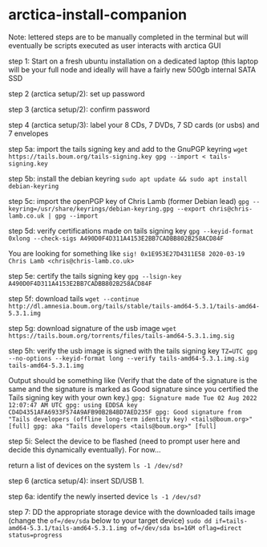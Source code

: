 # arctica-install-companion

Note: lettered steps are to be manually completed in the terminal but will eventually be scripts executed as user interacts with arctica GUI

step 1: Start on a fresh ubuntu installation on a dedicated laptop (this laptop will be your full node and ideally will have a fairly new 500gb internal SATA SSD

step 2 (arctica setup/2): set up password

step 3 (arctica setup/2): confirm password

step 4 (arctica setup/3): label your 8 CDs, 7 DVDs, 7 SD cards (or usbs) and 7 envelopes

step 5a: import the tails signing key and add to the GnuPGP keyring 
`wget https://tails.boum.org/tails-signing.key gpg --import < tails-signing.key`

step 5b: install the debian keyring 
`sudo apt update && sudo apt install debian-keyring`

step 5c: import the openPGP key of Chris Lamb (former Debian lead) 
`gpg --keyring=/usr/share/keyrings/debian-keyring.gpg --export chris@chris-lamb.co.uk | gpg --import`

step 5d: verify certifications made on tails signing key 
`gpg --keyid-format 0xlong --check-sigs A490D0F4D311A4153E2BB7CADBB802B258ACD84F`

You are looking for something like 
`sig! 0x1E953E27D4311E58 2020-03-19 Chris Lamb <chris@chris-lamb.co.uk>`

step 5e: certify the tails signing key 
`gpg --lsign-key A490D0F4D311A4153E2BB7CADBB802B258ACD84F`

step 5f: download tails 
`wget --continue http://dl.amnesia.boum.org/tails/stable/tails-amd64-5.3.1/tails-amd64-5.3.1.img`

step 5g: download signature of the usb image 
`wget https://tails.boum.org/torrents/files/tails-amd64-5.3.1.img.sig` 

step 5h: verify the usb image is signed with the tails signing key 
`TZ=UTC gpg --no-options --keyid-format long --verify tails-amd64-5.3.1.img.sig tails-amd64-5.3.1.img`

Output should be something like (Verify that the date of the signature is the same and the signature is marked as Good signature since you certified the Tails signing key with your own key.) 
`gpg: Signature made Tue 02 Aug 2022 12:07:47 AM UTC gpg: using EDDSA key CD4D4351AFA6933F574A9AFB90B2B4BD7AED235F gpg: Good signature from "Tails developers (offline long-term identity key) <tails@boum.org>" [full] gpg: aka "Tails developers <tails@boum.org>" [full]`

step 5i: Select the device to be flashed (need to prompt user here and decide this dynamically eventually). For now...

 return a list of devices on the system 
 `ls -1 /dev/sd?`


step 6 (arctica setup/4): insert SD/USB 1. 

step 6a: identify the newly inserted device
`ls -1 /dev/sd?`

step 7: DD the appropriate storage device with the downloaded tails image (change the `of=/dev/sda` below to your target device)
`sudo dd if=tails-amd64-5.3.1/tails-amd64-5.3.1.img of=/dev/sda bs=16M oflag=direct status=progress`
